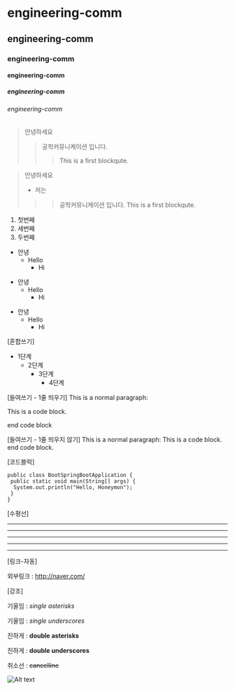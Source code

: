 # engineering-comm
## engineering-comm
### engineering-comm
#### engineering-comm
##### engineering-comm
###### engineering-comm

> 안녕하세요
>> 공학커뮤니케이션 입니다.
>>> This is a first blockqute.

> 안녕하세요 
> + 저는
>>> 공학커뮤니케이션 입니다.
>>> This is a first blockqute.

1) 첫번째
3) 세번째
2) 두번째

* 안녕
  * Hello
    * Hi

+ 안녕
  + Hello
    + Hi
   
- 안녕
  - Hello
    - Hi

[혼합쓰기]

* 1단계
  + 2단계
    - 3단계
      - 4단계

[들여쓰기 - 1줄 띄우기]
This is a normal paragraph:

 This is a code block.
 
end code block

[들여쓰기 - 1줄 띄우지 않기]
This is a normal paragraph:
 This is a code block.
end code block.

[코드블럭]

```
public class BootSpringBootApplication {
 public static void main(String[] args) {
  System.out.println("Hello, Honeymon");
 }
}
```

[수평선]

* * *

***

*****

- - -

---------------------


[링크-자동]

외부링크 : <http://naver.com/>

[강조]

기울임 : *single asterisks*

기울임 : _single underscores_

진하게 : **double asterisks**

진하게 : __double underscores__

취소선 : ~~cancelline~~

![Alt text](https://user-images.githubusercontent.com/86451095/123567075-53a53b00-d7fc-11eb-8cc7-f82558ca90d9.PNG)
